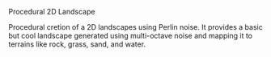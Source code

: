 Procedural 2D Landscape

Procedural cretion of a 2D landscapes using Perlin noise. It provides a basic but cool landscape generated using multi-octave noise and mapping it to terrains like rock, grass, sand, and water.